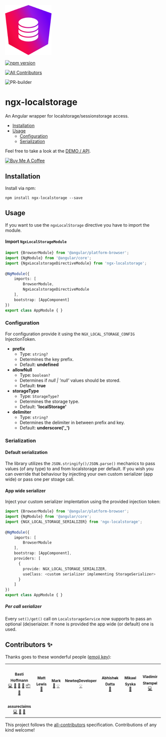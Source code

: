 <img src="https://raw.githubusercontent.com/bohoffi/ngx-localstorage/develop/assets/logo.svg" width="150">

[![npm version](https://img.shields.io/npm/v/ngx-localstorage.svg)](https://www.npmjs.com/package/ngx-localstorage)
<!-- ALL-CONTRIBUTORS-BADGE:START - Do not remove or modify this section -->
[![All Contributors](https://img.shields.io/badge/all_contributors-8-orange.svg?style=flat-square)](#contributors-)
<!-- ALL-CONTRIBUTORS-BADGE:END -->
![PR-builder](https://github.com/bohoffi/ngx-localstorage/workflows/PR-builder/badge.svg)
# ngx-localstorage 

An Angular wrapper for localstorage/sessionstorage access.

* [Installation](#installation)
* [Usage](#usage)
  * [Configuration](#configuration)
  * [Serialization](#serialization)

Feel free to take a look at the [DEMO / API](https://bohoffi.github.io/ngx-localstorage/).

<a href="https://www.buymeacoffee.com/bohoffi" target="_blank"><img src="https://www.buymeacoffee.com/assets/img/custom_images/orange_img.png" alt="Buy Me A Coffee" style="height: 41px !important;width: 174px !important;box-shadow: 0px 3px 2px 0px rgba(190, 190, 190, 0.5) !important;-webkit-box-shadow: 0px 3px 2px 0px rgba(190, 190, 190, 0.5) !important;" ></a>

## Installation
Install via npm:
```
npm install ngx-localstorage --save
```

## Usage

If you want to use the `ngxLocalStorage` directive you have to import the module.

#### Import `NgxLocalStorageModule`

```ts
import {BrowserModule} from '@angular/platform-browser';
import {NgModule} from '@angular/core';
import {NgxLocalstorageDirectiveModule} from 'ngx-localstorage';

@NgModule({
    imports: [
        BrowserModule,
        NgxLocalstorageDirectiveModule
    ],
    bootstrap: [AppComponent]
})
export class AppModule { }
```

### Configuration

For configuration provide it using the `NGX_LOCAL_STORAGE_CONFIG` InjectionToken.

* __prefix__
  * Type: `string?`
  * Determines the key prefix.
  * Default: __undefined__
* __allowNull__
  * Type: `boolean?`
  * Determines if _null | 'null'_ values should be stored.
  * Default: __true__
* __storageType__
  * Type: `StorageType?`
  * Determines the storage type.
  * Default:  __'localStorage'__
* __delimiter__
  * Type: `string?`
  * Determines the delimiter in between prefix and key.
  * Default: __underscore('_')__

### Serialization

#### Default serialization

The library utilizes the `JSON.stringify()/JSON.parse()` mechanics to pass values (of any type) to and from localstorage per default.
If you wish you can override that behaviour by injecting your own custom serializer (app wide) or pass one per stoage call.

#### App wide serializer
Inject your custom serializer implentation using the provided injection token:

```ts
import {BrowserModule} from '@angular/platform-browser';
import {NgModule} from '@angular/core';
import {NGX_LOCAL_STORAGE_SERIALIZER} from 'ngx-localstorage';

@NgModule({
    imports: [
        BrowserModule
    ],
    bootstrap: [AppComponent],
    providers: [
      {
        provide: NGX_LOCAL_STORAGE_SERIALIZER,
        useClass: <custom serializer implementing StorageSerializer>
      }
    ]
})
export class AppModule { }
```

##### Per call serializer
Every `set()/get()` call on `LocalstorageService` now supports to pass an optional (de)seriaizer. If none is provided the app wide (or default) one is used.

## Contributors ✨

Thanks goes to these wonderful people ([emoji key](https://allcontributors.org/docs/en/emoji-key)):

<!-- ALL-CONTRIBUTORS-LIST:START - Do not remove or modify this section -->
<!-- markdownlint-disable -->
<table>
  <tr>
    <td align="center"><a href="https://bohoffi.github.io/"><img src="https://avatars0.githubusercontent.com/u/9944566?v=4?s=100" width="100px;" alt=""/><br /><sub><b>Basti Hoffmann</b></sub></a><br /><a href="https://github.com/bohoffi/ngx-localstorage/commits?author=bohoffi" title="Code">💻</a> <a href="https://github.com/bohoffi/ngx-localstorage/commits?author=bohoffi" title="Documentation">📖</a> <a href="#ideas-bohoffi" title="Ideas, Planning, & Feedback">🤔</a> <a href="#maintenance-bohoffi" title="Maintenance">🚧</a> <a href="#platform-bohoffi" title="Packaging/porting to new platform">📦</a> <a href="https://github.com/bohoffi/ngx-localstorage/pulls?q=is%3Apr+reviewed-by%3Abohoffi" title="Reviewed Pull Requests">👀</a></td>
    <td align="center"><a href="https://mattlewis.me/"><img src="https://avatars1.githubusercontent.com/u/6425649?v=4?s=100" width="100px;" alt=""/><br /><sub><b>Matt Lewis</b></sub></a><br /><a href="#maintenance-mattlewis92" title="Maintenance">🚧</a></td>
    <td align="center"><a href="https://www.bhalash.com/"><img src="https://avatars1.githubusercontent.com/u/1775913?v=4?s=100" width="100px;" alt=""/><br /><sub><b>Mark</b></sub></a><br /><a href="https://github.com/bohoffi/ngx-localstorage/issues?q=author%3Abhalash" title="Bug reports">🐛</a> <a href="#example-bhalash" title="Examples">💡</a></td>
    <td align="center"><a href="https://github.com/NewteqDeveloper"><img src="https://avatars0.githubusercontent.com/u/20768842?v=4?s=100" width="100px;" alt=""/><br /><sub><b>NewteqDeveloper</b></sub></a><br /><a href="#example-NewteqDeveloper" title="Examples">💡</a></td>
    <td align="center"><a href="https://github.com/abdatta"><img src="https://avatars0.githubusercontent.com/u/20218826?v=4?s=100" width="100px;" alt=""/><br /><sub><b>Abhishek Datta</b></sub></a><br /><a href="#maintenance-abdatta" title="Maintenance">🚧</a></td>
    <td align="center"><a href="https://ifyoudo.net/"><img src="https://avatars0.githubusercontent.com/u/317770?v=4?s=100" width="100px;" alt=""/><br /><sub><b>Mikael Syska</b></sub></a><br /><a href="https://github.com/bohoffi/ngx-localstorage/issues?q=author%3Asyska" title="Bug reports">🐛</a></td>
    <td align="center"><a href="https://github.com/vladimirstempel"><img src="https://avatars.githubusercontent.com/u/16229503?v=4?s=100" width="100px;" alt=""/><br /><sub><b>Vladimir Stempel</b></sub></a><br /><a href="https://github.com/bohoffi/ngx-localstorage/commits?author=vladimirstempel" title="Code">💻</a></td>
  </tr>
  <tr>
    <td align="center"><a href="https://github.com/assureclaims"><img src="https://avatars.githubusercontent.com/u/84139537?v=4?s=100" width="100px;" alt=""/><br /><sub><b>assureclaims</b></sub></a><br /><a href="https://github.com/bohoffi/ngx-localstorage/commits?author=assureclaims" title="Code">💻</a> <a href="#design-assureclaims" title="Design">🎨</a> <a href="https://github.com/bohoffi/ngx-localstorage/commits?author=assureclaims" title="Documentation">📖</a></td>
  </tr>
</table>

<!-- markdownlint-restore -->

<!-- ALL-CONTRIBUTORS-LIST:END -->

This project follows the [all-contributors](https://github.com/all-contributors/all-contributors) specification. Contributions of any kind welcome!
